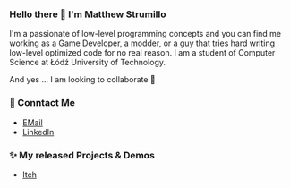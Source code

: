 ### Hello there 👋 I'm Matthew Strumillo

I'm a passionate of low-level programming concepts and you can find me working as a Game Developer, a modder, or a guy that tries hard writing low-level optimized code for no real reason. I am a student of Computer Science at Łódź University of Technology.

And yes ... I am looking to collaborate 👯
<!--
- Work as a Game Developer 
- Modding
- Writting optimized low-level code
-->

### 💬 Conntact Me
- [EMail](matthewstrumillo+git@gmail.com)
- [LinkedIn](https://www.linkedin.com/in/mateusz-strumi%C5%82%C5%82o-3260b1204/)

### ✨ My released Projects & Demos
- [Itch](https://itch.io/profile/dotblueshoes)

<!--
**dotBlueShoes/dotBlueShoes** is a ✨ _special_ ✨ repository because its `README.md` (this file) appears on your GitHub profile.

Here are some ideas to get you started:

- 🔭 I’m currently working on ...
- 🌱 I’m currently learning ...
- 👯 I’m looking to collaborate on ...
- 🤔 I’m looking for help with ...
- 💬 Ask me about ...
- 📫 How to reach me: ...
- 😄 Pronouns: ...
- ⚡ Fun fact: ...
-->
